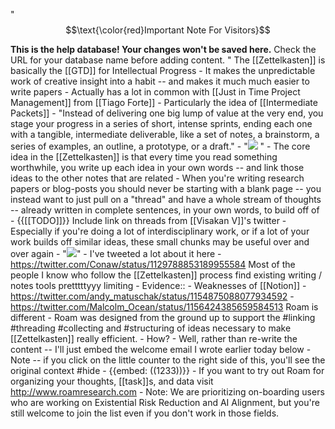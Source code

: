 "$$\text{\color{red}Important Note For Visitors}$$ 

**This is the help database! Your changes won't be saved here.** 
Check the URL for your database name before adding content. "
The [[Zettelkasten]] is basically the [[GTD]] for Intellectual Progress
    - It makes the unpredictable work of creative insight into a habit -- and makes it much much easier to write papers
        - Actually has a lot in common with [[Just in Time Project Management]] from [[Tiago Forte]]
            - Particularly the idea of [[Intermediate Packets]]
                - "Instead of delivering one big lump of value at the very end, you stage your progress in a series of short, intense sprints, ending each one with a tangible, intermediate deliverable, like a set of notes, a brainstorm, a series of examples, an outline, a prototype, or a draft." 
                - "![](https://i1.wp.com/praxis.fortelabs.co/wp-content/uploads/2018/05/168-175.001.jpeg?resize=1024%2C576&ssl=1) "
                - The core idea in the [[Zettelkasten]] is that every time you read something worthwhile, you write up each idea in your own words -- and link those ideas to the other notes that are related
                - When you're writing research papers or blog-posts you should never be starting with a blank page -- you instead want to just pull on a "thread" and have a whole stream of thoughts -- already written in complete sentences, in your own words, to build off of
                    - {{[[TODO]]}} Include link on threads from [[Visakan V]]'s twitter
                - Especially if you're doing a lot of interdisciplinary work, or if a lot of your work builds off similar ideas, these small chunks may be useful over and over again
                - "![](https://i0.wp.com/praxis.fortelabs.co/wp-content/uploads/2018/05/168-175.006.jpeg?resize=1024%2C576&ssl=1)"
    - I've tweeted a lot about it here
        - https://twitter.com/Conaw/status/1129788853189955584
Most of the people I know who follow the [[Zettelkasten]] process find existing writing / notes tools pretttttyyy limiting
    - Evidence::
        - Weaknesses of [[Notion]]
            - https://twitter.com/andy_matuschak/status/1154875088077934592
            - https://twitter.com/Malcolm_Ocean/status/1156424385659584513
Roam is different
    - Roam was designed from the ground up to support the #linking #threading #collecting and #structuring of ideas necessary to make [[Zettelkasten]] really efficient.
        - How?
            - Well, rather than re-write the content -- I'll just embed the welcome email I wrote earlier today below
                - Note -- if you click on the little counter to the right side of this, you'll see the original context #hide 
                - {{embed: ((1233))}}
            - 
If you want to try out Roam for organizing your thoughts, [[task]]s, and data visit http://www.roamresearch.com
    - Note: We are prioritizing on-boarding users who are working on Existential Risk Reduction and AI Alignment, but you're still welcome to join the list even if you don't work in those fields. 
